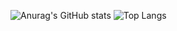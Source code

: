 ![Anurag's GitHub stats](https://github-readme-stats.vercel.app/api?username=LeoTerryMaster&show_icons=true&theme=transparent)
![Top Langs](https://github-readme-stats.vercel.app/api/top-langs/?username=LeoTerryMaster&hide_progress=true)

